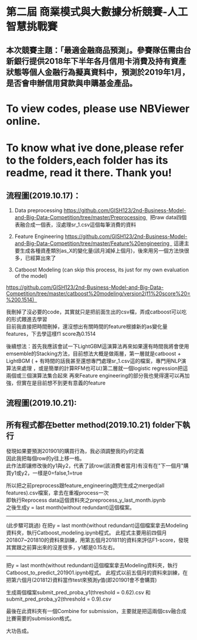 # 第二屆 商業模式與大數據分析競賽-人工智慧挑戰賽  
## 本次競賽主題：「最適金融商品預測」。參賽隊伍需由台新銀行提供2018年下半年各月信用卡消費及持有資產狀態等個人金融行為擬真資料中，預測於2019年1月，是否會申辦信用貸款與申購基金產品。  

# To view codes, please use NBViewer online.

# To know what ive done,please refer to the folders,each folder has its readme, read it there. Thank you!

## 流程圖(2019.10.17)：
1. Data preprocessing
https://github.com/GISH123/2nd-Business-Model-and-Big-Data-Competition/tree/master/Preprocessing 
 把raw data四個表融合成一個表，沒處理sr_1.csv這個每筆消費的資料

2. Feature Engineering
https://github.com/GISH123/2nd-Business-Model-and-Big-Data-Competition/tree/master/Feature%20engineering  
這邊主要生成各種資產類別as_X的變化量(該月減掉上個月)，後來用另一個方法快很多，已經算出來了

3. Catboost Modeling (can skip this process, its just for my own evaluation of the model)

https://github.com/GISH123/2nd-Business-Model-and-Big-Data-Competition/tree/master/catboost%20modeling/version2(f1%20score%20=%200.1514)  

我刪掉了沒必要的code，其實就只是把前面生出的csv檔，弄成catboost可以吃的形式餵進去學習  
目前我直接把時間刪掉，還沒想出有關時間的feature根據新的as變化量features，下去學這樣f1 score為0.1514

後續想法：首先我應該會試一下LightGBM這演算法再來如果還有時間我將會使用emsemble的Stacking方法，目前想法大概是做兩層，第一層就是catboost + LightBGM ( + 有時間的話我甚至還想專門處理sr_1.csv這的檔案，專門用NLP演算法來處理 ，或是簡單的計算RFM也可以)第二層就一個logistic regression把這兩個或三個演算法集合起來
再來Feature engineering的部分我也覺得還可以再加強，但實在是目前想不到更有意義的feature


## 流程圖(2019.10.21): 
## 所有程式都在better method(2019.10.21) folder下執行

發現如果要預測201901的購買行為，我必須調整我的y的定義  
因此我把每個row的y往上移一格。  
此作法即讓修改後的y1與y2，代表了該row(該消費者當月)有沒有在"下一個月"購買y1或y2，一樣是0=false,1=true  

所以把之前preprocess跟feature_engineering跑完生成之merged(all features).csv檔案，拿去在重複process一次  
即執行Reprocess data這個資料夾之preprocess_y_last_month.ipynb  
之後生成y = last month(without redundant)這個檔案。


------------------------------------------------------------------------------------------------------------------------
(此步驟可跳過)
在把y = last month(without redundant)這個檔案拿去Modeling資料夾，執行Catboost_modeling.ipynb程式。
此程式主要用前四個月201807~201810的資料來訓練，用第五個月201811的資料來評估F1-score，發現其實跟之前算出來的沒差很多，y1都是0.15左右。

------------------------------------------------------------------------------------------------------------------------

把y = last month(without redundant)這個檔案拿去Modeling資料夾，執行Catboost_to_predict_201901.ipynb程式。
此程式以前五個月的資料來訓練，在把第六個月(201812)資料當作test來預測y值(即201901會不會購買)

生成兩個檔案submit_pred_proba_y1(threshold = 0.62).csv  和   submit_pred_proba_y2(threshold = 0.9).csv

最後在此資料夾有一個Combine for submission，主要就是把這兩個csv融合成比賽需要的submission格式。

大功告成。
